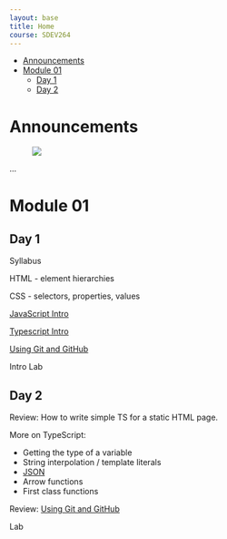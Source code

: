 ```yaml
---
layout: base
title: Home
course: SDEV264
---
```


- [Announcements](#announcements)
- [Module 01](#module-01)
  - [Day 1](#day-1)
  - [Day 2](#day-2)

# Announcements

<figure>
    <span>
        <img src="https://randymorgan.files.wordpress.com/2012/11/get_smart_shoe_phone.jpg" style="">
    </span>
</figure>

...

# Module 01

## Day 1

Syllabus

HTML - element hierarchies

CSS - selectors, properties, values

[JavaScript Intro](../SDEV255/javascript_intro.html?course=SDEV264)

[Typescript Intro](typescript_intro.md)

[Using Git and GitHub](../common/git.html?course=SDEV264)

Intro Lab

## Day 2

Review: How to write simple TS for a static HTML page.

More on TypeScript:

- Getting the type of a variable
- String interpolation / template literals
- [JSON](../SDEV255/JSON.html?course=SDEV264)
- Arrow functions
- First class functions

Review: [Using Git and GitHub](../common/git.html?course=SDEV264)

Lab
